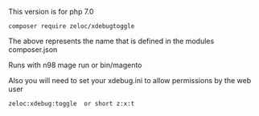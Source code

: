 
This version is for php 7.0
```
composer require zeloc/xdebugtoggle
```
The above represents the name that is defined in the modules composer.json

Runs with n98 mage run or bin/magento

Also you will need to set your xdebug.ini to allow permissions by the web user
```
zeloc:xdebug:toggle  or short z:x:t

```

```
